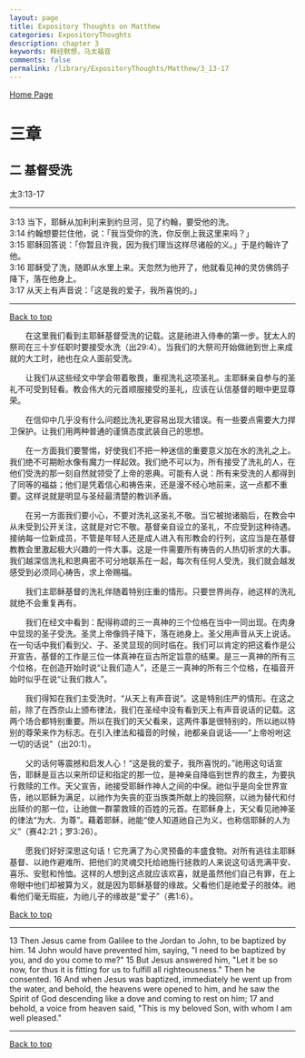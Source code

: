 ```yaml
---
layout: page
title: Expository Thoughts on Matthew
categories: ExpositoryThoughts
description: chapter 3
keywords: 释经默想，马太福音
comments: false
permalink: /library/ExpositoryThoughts/Matthew/3_13-17
---
```

[ Home Page ]({{site.baseurl}}/index) <br>

<a name="0"></a>
# 三章 

## 二 基督受洗

太3:13-17

***

3:13 当下，耶稣从加利利来到约旦河，见了约翰，要受他的洗。<br>
3:14 约翰想要拦住他，说：「我当受你的洗，你反倒上我这里来吗？」<br>
3:15 耶稣回答说：「你暂且许我，因为我们理当这样尽诸般的义。」于是约翰许了他。<br>
3:16 耶稣受了洗，随即从水里上来。天忽然为他开了，他就看见神的灵仿佛鸽子降下，落在他身上。<br>
3:17 从天上有声音说：「这是我的爱子，我所喜悦的。」<br>

***

[Back to top](#0)

&emsp;&emsp;在这里我们看到主耶稣基督受洗的记载。这是祂进入侍奉的第一步。犹太人的祭司在三十岁任职时要接受水洗（出29:4）。当我们的大祭司开始做祂到世上来成就的大工时，祂也在众人面前受洗。

&emsp;&emsp;让我们从这些经文中学会带着敬畏，重视洗礼这项圣礼。主耶稣亲自参与的圣礼不可受到轻看。教会伟大的元首顺服接受的圣礼，应该在认信基督的眼中更显尊荣。

&emsp;&emsp;在信仰中几乎没有什么问题比洗礼更容易出现大错误。有一些要点需要大力捍卫保护。让我们用两种普通的谨慎态度武装自己的思想。

&emsp;&emsp;在一方面我们要警惕，好使我们不把一种迷信的重要意义加在水的洗礼之上。我们绝不可期盼水像有魔力一样起效。我们绝不可以为，所有接受了洗礼的人，在他们受洗的那一刻自然就领受了上帝的恩典。可能有人说：所有来受洗的人都得到了同等的福益；他们是凭着信心和祷告来，还是漫不经心地前来，这一点都不重要。这样说就是明显与圣经最清楚的教训矛盾。

&emsp;&emsp;在另一方面我们要小心，不要对洗礼这圣礼不敬。当它被抛诸脑后，在教会中从未受到公开关注，这就是对它不敬。基督亲自设立的圣礼，不应受到这种待遇。接纳每一位新成员，不管是年轻人还是成人进入有形教会的行列，这应当是在基督教教会里激起极大兴趣的一件大事。这是一件需要所有祷告的人热切祈求的大事。我们越深信洗礼和恩典密不可分地联系在一起，每次有任何人受洗，我们就会越发感受到必须同心祷告，求上帝赐福。

&emsp;&emsp;我们主耶稣基督的洗礼伴随着特别庄重的情形。只要世界尚存，祂这样的洗礼就绝不会重复再有。

&emsp;&emsp;我们在经文中看到：配得称颂的三一真神的三个位格在当中一同出现。在肉身中显现的圣子受洗。圣灵上帝像鸽子降下，落在祂身上。圣父用声音从天上说话。在一句话中我们看到父、子、圣灵显现的同时临在。我们可以肯定的把这看作是公开宣告，基督的工作是三位一体真神在亘古所定旨意的结果。是三一真神的所有三个位格，在创造开始时说“让我们造人”，还是三一真神的所有三个位格，在福音开始时似乎在说“让我们救人”。

&emsp;&emsp;我们得知在我们主受洗时，“从天上有声音说”。这是特别庄严的情形。在这之前，除了在西奈山上颁布律法，我们在圣经中没有看到天上有声音说话的记载。这两个场合都特别重要。所以在我们的天父看来，这两件事是很特别的，所以祂以特别的尊荣来作为标志。在引入律法和福音的时候，祂都亲自说话——“上帝吩咐这一切的话说”（出20:1）。

&emsp;&emsp;父的话何等震撼和启发人心！“这是我的爱子，我所喜悦的。”祂用这句话宣告，耶稣是亘古以来所印证和指定的那一位，是神亲自降临到世界的救主，为要执行救赎的工作。天父宣告，祂接受耶稣作神人之间的中保。祂似乎是向全世界宣告，祂以耶稣为满足，以祂作为失丧的亚当族类所献上的挽回祭，以祂为替代和付出赎价的那一位，让祂做一群蒙救赎的百姓的元首。在耶稣身上，天父看见祂神圣的律法“为大、为尊”。藉着耶稣，祂能“使人知道祂自己为义，也称信耶稣的人为义”（赛42:21；罗3:26）。

&emsp;&emsp;愿我们好好深思这句话！它充满了为心灵预备的丰盛食物。对所有逃往主耶稣基督、以祂作避难所、把他们的灵魂交托给祂施行拯救的人来说这句话充满平安、喜乐、安慰和怜恤。这样的人想到这点就应该欢喜，就是虽然他们自己有罪，在上帝眼中他们却被算为义，就是因为耶稣基督的缘故。父看他们是祂爱子的肢体。祂看他们毫无瑕疵，为祂儿子的缘故是“爱子”（弗1:6）。

[Back to top](#0)

***

13 Then Jesus came from Galilee to the Jordan to John, to be baptized by him. 14 John would have prevented him, saying, "I need to be baptized by you, and do you come to me?" 15 But Jesus answered him, "Let it be so now, for thus it is fitting for us to fulfill all righteousness." Then he consented. 16 And when Jesus was baptized, immediately he went up from the water, and behold, the heavens were opened to him, and he saw the Spirit of God descending like a dove and coming to rest on him; 17 and behold, a voice from heaven said, "This is my beloved Son, with whom I am well pleased."

***

[Back to top](#0)

